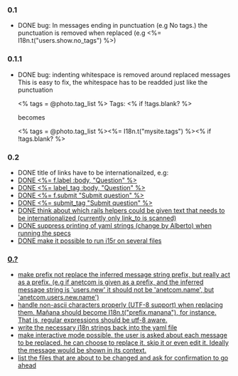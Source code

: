### 0.1

* DONE bug: In messages ending in punctuation (e.g No tags.) the punctuation is removed when replaced (e.g <%= I18n.t("users.show.no_tags") %>)

### 0.1.1

* DONE bug: indenting whitespace is removed around replaced messages
This is easy to fix, the whitespace has to be readded just like the punctuation

    <% tags = @photo.tag_list %>
      Tags:
    <% if !tags.blank? %>

    becomes

    <% tags = @photo.tag_list %><%= I18n.t("mysite.tags") %><% if !tags.blank? %>

### 0.2

* DONE title of links have to be internationailzed, e.g: <a title="Go back" href="...">
* DONE <%= f.label :body, "Question" %>
* DONE <%= label_tag :body, "Question" %>
* DONE <%= f.submit "Submit question" %>
* DONE <%= submit_tag "Submit question" %>
* DONE think about which rails helpers could be given text that needs to be internationalized (currently only link_to is scanned)
* DONE suppress printing of yaml strings (change by Alberto) when running the specs
* DONE make it possible to run i15r on several files

### 0.?

* make prefix not replace the inferred message string prefix, but really act as a prefix. (e.g if anetcom is given as a prefix, and the inferred message string is 'users.new' it should not be 'anetcom.name', but 'anetcom.users.new.name')
* handle non-ascii characters properly (UTF-8 support) when replacing them. Mañana should become I18n.t("prefix.manana"), for instance. That is, regular expressions should be utf-8 aware.
* write the necessary i18n strings back into the yaml file
* make interactive mode possible. the user is asked about each message to be replaced. he can choose to replace it, skip it or even edit it. Ideally the message would be shown in its context.
* list the files that are about to be changed and ask for confirmation to go ahead
